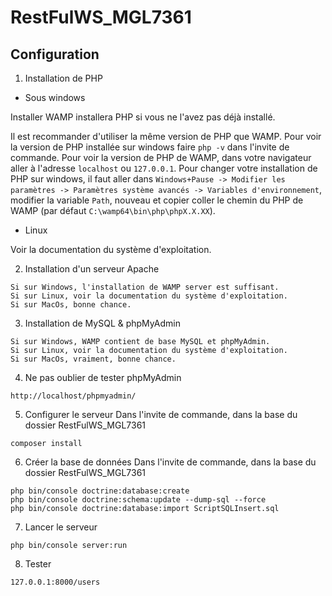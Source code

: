 RestFulWS_MGL7361
========

## Configuration

1. Installation de PHP
  * Sous windows

Installer WAMP installera PHP si vous ne l'avez pas déjà installé.

Il est recommander d'utiliser la même version de PHP que WAMP. Pour voir la version de PHP installée sur windows faire `php -v` dans l'invite de commande. Pour voir la version de PHP de WAMP, dans votre navigateur aller à l'adresse `localhost` ou `127.0.0.1`. Pour changer votre installation de PHP sur windows, il faut aller dans `Windows+Pause -> Modifier les paramètres -> Paramètres système avancés -> Variables d'environnement`, modifier la variable `Path`, nouveau et copier coller le chemin du PHP de WAMP (par défaut `C:\wamp64\bin\php\phpX.X.XX`).

  * Linux

Voir la documentation du système d'exploitation.

2. Installation d'un serveur Apache
```
Si sur Windows, l'installation de WAMP server est suffisant.
Si sur Linux, voir la documentation du système d'exploitation.
Si sur MacOs, bonne chance.
```

3. Installation de MySQL & phpMyAdmin
```
Si sur Windows, WAMP contient de base MySQL et phpMyAdmin.
Si sur Linux, voir la documentation du système d'exploitation.
Si sur MacOs, vraiment, bonne chance.
```

4. Ne pas oublier de tester phpMyAdmin
```
http://localhost/phpmyadmin/
```

5. Configurer le serveur
Dans l'invite de commande, dans la base du dossier RestFulWS_MGL7361
```
composer install
```

6. Créer la base de données
Dans l'invite de commande, dans la base du dossier RestFulWS_MGL7361
```
php bin/console doctrine:database:create
php bin/console doctrine:schema:update --dump-sql --force
php bin/console doctrine:database:import ScriptSQLInsert.sql
```

7. Lancer le serveur
```
php bin/console server:run
```

8. Tester
```
127.0.0.1:8000/users
```
